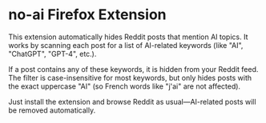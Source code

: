 # no-ai Firefox Extension

This extension automatically hides Reddit posts that mention AI topics. It works by scanning each post for a list of AI-related keywords (like "AI", "ChatGPT", "GPT-4", etc.).

If a post contains any of these keywords, it is hidden from your Reddit feed. The filter is case-insensitive for most keywords, but only hides posts with the exact uppercase "AI" (so French words like "j'ai" are not affected).

Just install the extension and browse Reddit as usual—AI-related posts will be removed automatically.
